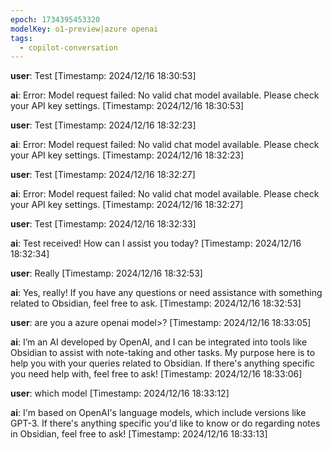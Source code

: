 ```yaml
---
epoch: 1734395453320
modelKey: o1-preview|azure openai
tags:
  - copilot-conversation
---
```


**user**: Test
[Timestamp: 2024/12/16 18:30:53]

**ai**: Error: Model request failed: No valid chat model available. Please check your API key settings.
[Timestamp: 2024/12/16 18:30:53]

**user**: Test
[Timestamp: 2024/12/16 18:32:23]

**ai**: Error: Model request failed: No valid chat model available. Please check your API key settings.
[Timestamp: 2024/12/16 18:32:23]

**user**: Test
[Timestamp: 2024/12/16 18:32:27]

**ai**: Error: Model request failed: No valid chat model available. Please check your API key settings.
[Timestamp: 2024/12/16 18:32:27]

**user**: Test
[Timestamp: 2024/12/16 18:32:33]

**ai**: Test received! How can I assist you today?
[Timestamp: 2024/12/16 18:32:34]

**user**: Really
[Timestamp: 2024/12/16 18:32:53]

**ai**: Yes, really! If you have any questions or need assistance with something related to Obsidian, feel free to ask.
[Timestamp: 2024/12/16 18:32:53]

**user**: are you a azure openai model>?
[Timestamp: 2024/12/16 18:33:05]

**ai**: I’m an AI developed by OpenAI, and I can be integrated into tools like Obsidian to assist with note-taking and other tasks. My purpose here is to help you with your queries related to Obsidian. If there's anything specific you need help with, feel free to ask!
[Timestamp: 2024/12/16 18:33:06]

**user**: which model
[Timestamp: 2024/12/16 18:33:12]

**ai**: I'm based on OpenAI's language models, which include versions like GPT-3. If there's anything specific you'd like to know or do regarding notes in Obsidian, feel free to ask!
[Timestamp: 2024/12/16 18:33:13]
